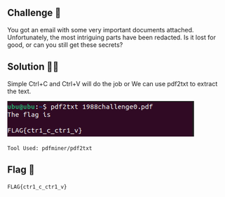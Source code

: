 ## Challenge 🧩

You got an email with some very important documents attached. Unfortunately, the most intriguing parts have been redacted.
Is it lost for good, or can you still get these secrets?

## Solution 🕵️‍♂️

Simple Ctrl+C and Ctrl+V will do the job or We can use pdf2txt to extract the text.

![Flag](src/C0_Flag.PNG)

`Tool Used: pdfminer/pdf2txt`

## Flag 🚩

`FLAG{ctr1_c_ctr1_v}`
